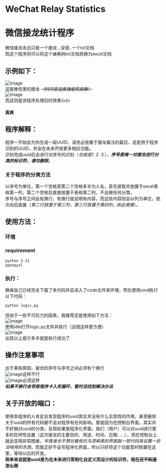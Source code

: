 # WeChat Relay Statistics
# 微信接龙统计程序
微信接龙永远只是一个接龙...没错..一个txt文档<br />
而这个程序则可以将这个~~该死的~~txt文档转换为excel文档<br />
## 示例如下： <br />

![image](https://github.com/tianqo/WeChat-Relay-Statistics/assets/68796895/606e3645-f32d-4e15-a245-e88a58d2f60a)<br />这是微信里的接龙 ~~（时间紧迫直接偷班级群）~~<br />
![image](https://github.com/tianqo/WeChat-Relay-Statistics/assets/68796895/0ba38bdc-9424-4a0f-ae85-270c8e7506fc)<br />而这则是该程序处理后的效果👍👍<br />

**真爽**<br />
## 程序解释：<br />
程序一开始会为你生成一段UUID，请务必放置于接龙备注的最后，这是用于程序识别的UUID，并会在未来开放更多相应功能。<br />
识别完成uuid后会进行对序号的识别（*也就是1. 2. 3.*），***序号是唯一对接龙进行分类的标识符，请勿删除***。<br />
### 关于程序的分类方法
以序号为单位，第一个空格至第二个空格多半为人名，首先提取并放置于excel表格第一列，第二个空格后直接放置于表格第二列，不会做任何分类。<br />
序号与序号之间会有换行，有换行就说明有内容，而这些内容则会以列为单位，依次向后放置（*第二行放置于第三列，第三行放置于第四列...依此类推*）。<br />
## 使用方法： <br />
### 环境 <br />
### requirement <br />
    python 3.12
    openpyxl
### 执行： <br />
确保自己已经完全下载了本代码并且进入了code文件夹环境，然后使用cmd执行以下代码：<br />
```
python logic.py
```
但由于一些不可抗力的因素，我推荐还是使用如下方法：<br />
![image](https://github.com/tianqo/WeChat-Relay-Statistics/assets/68796895/24ffae61-2b03-4bb4-bf60-99824a4c0475)<br />
使用idle打开logic.py文件并执行（没错这样更方便）<br />
![image](https://github.com/tianqo/WeChat-Relay-Statistics/assets/68796895/fda7037b-e60a-4a65-b097-96175dd700a5)<br />
出现以上提示多半就是执行成功了<br />
## 操作注意事项
出于某些原因，接龙的序号与序号之间必须有个换行<br />
![image](https://github.com/tianqo/WeChat-Relay-Statistics/assets/68796895/58840b65-e21c-423d-b5dd-2acfb8da0a06)这样不行<br />
![image](https://github.com/tianqo/WeChat-Relay-Statistics/assets/68796895/c2aac2ef-08fb-4396-85e9-2510dd4cdc37)必须这样<br />
***如果不换行会导致程序卡入死循环，暂时没找到解决办法***<br />
## 关于开放的端口：<br />
使用本程序的人肯定会发现程序的uuid其实并没有什么实质性的作用，甚至删除关于uuid的所有代码都不会对程序有任何影响。那是因为在控制台界面，其实并不好做对uuid的分类，反观如果是程序化界面，我们（用户）可以对uuid进行更多的花样性设置（这次接龙的主要目的、用途、时间、日期......），而在控制台上就会显得非常困难，*毕竟谁也不想对着依托乌漆嘛黑的界面敲一顿代码来设置一些没啥用的东西*，而我正好不会写程序化界面，所以只好将这个功能暂时晾置在这里，等待以后的开发。<br />
**简单来说就是uuid是为在未来进行客制化自定义而设计的标识符，~~现在还不知道怎么做~~**

